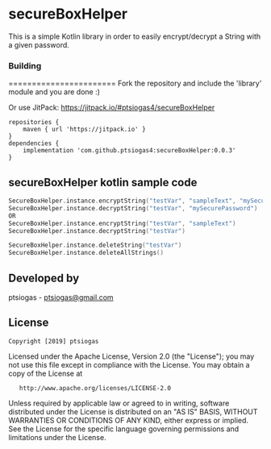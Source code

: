 # secureBoxHelper
This is a simple Kotlin library in order to easily encrypt/decrypt a String with a given password.

### Building
=======================
Fork the repository and include the 'library' module and you are done :)

Or use JitPack: https://jitpack.io/#ptsiogas4/secureBoxHelper

```
repositories {
    maven { url 'https://jitpack.io' }
}
dependencies {
    implementation 'com.github.ptsiogas4:secureBoxHelper:0.0.3'
}
```

## secureBoxHelper kotlin sample code
```kotlin
SecureBoxHelper.instance.encryptString("testVar", "sampleText", "mySecurePassword")
SecureBoxHelper.instance.decryptString("testVar", "mySecurePassword")
OR
SecureBoxHelper.instance.encryptString("testVar", "sampleText")
SecureBoxHelper.instance.decryptString("testVar")

SecureBoxHelper.instance.deleteString("testVar")
SecureBoxHelper.instance.deleteAllStrings()
```

## Developed by
  ptsiogas - <a href='javascript:'>ptsiogas@gmail.com</a>

## License
	Copyright [2019] ptsiogas

   Licensed under the Apache License, Version 2.0 (the "License");
   you may not use this file except in compliance with the License.
   You may obtain a copy of the License at

       http://www.apache.org/licenses/LICENSE-2.0

   Unless required by applicable law or agreed to in writing, software
   distributed under the License is distributed on an "AS IS" BASIS,
   WITHOUT WARRANTIES OR CONDITIONS OF ANY KIND, either express or implied.
   See the License for the specific language governing permissions and
   limitations under the License.
